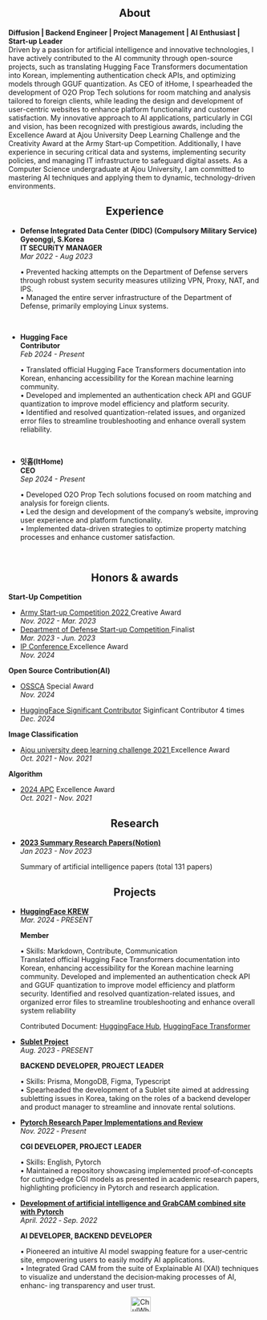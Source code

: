 <h2 align="center">About</h2>

**Diffusion | Backend Engineer | Project Management | AI Enthusiast | Start-up Leader** <br>
Driven by a passion for artificial intelligence and innovative technologies, I have actively contributed to the AI community through open-source projects, such as translating Hugging Face Transformers documentation into Korean, implementing authentication check APIs, and optimizing models through GGUF quantization. As CEO of itHome, I spearheaded the development of O2O Prop Tech solutions for room matching and analysis tailored to foreign clients, while leading the design and development of user-centric websites to enhance platform functionality and customer satisfaction. My innovative approach to AI applications, particularly in CGI and vision, has been recognized with prestigious awards, including the Excellence Award at Ajou University Deep Learning Challenge and the Creativity Award at the Army Start-up Competition. Additionally, I have experience in securing critical data and systems, implementing security policies, and managing IT infrastructure to safeguard digital assets. As a Computer Science undergraduate at Ajou University, I am committed to mastering AI techniques and applying them to dynamic, technology-driven environments.


<h2 align="center">Experience</h2>
<ul>
  <li><b>Defense Integrated Data Center (DIDC) (Compulsory Military Service) Gyeonggi, S.Korea</b></li>
  <b>IT SECURiTY MANAGER </b><br>
  <em>Mar 2022 - Aug 2023</em>
  <p>• Prevented hacking attempts on the Department of Defense servers through robust system security measures utilizing VPN, Proxy, NAT, and IPS. <br>
    • Managed the entire server infrastructure of the Department of Defense, primarily employing Linux systems.

  </p>
</ul> <br>
<ul>
  <li><b>Hugging Face</b></li>
  <b>Contributor</b><br>
  <em>Feb 2024 - Present</em>
  <p>
    • Translated official Hugging Face Transformers documentation into Korean, enhancing accessibility for the Korean machine learning community.<br>
    • Developed and implemented an authentication check API and GGUF quantization to improve model efficiency and platform security.<br>
    • Identified and resolved quantization-related issues, and organized error files to streamline troubleshooting and enhance overall system reliability.
  </p>
</ul>
<br>

<ul>
  <li><b>잇홈(ItHome)</b></li>
  <b>CEO</b><br>
  <em>Sep 2024 - Present</em>
  <p>
    • Developed O2O Prop Tech solutions focused on room matching and analysis for foreign clients.<br>
    • Led the design and development of the company’s website, improving user experience and platform functionality.<br>
    • Implemented data-driven strategies to optimize property matching processes and enhance customer satisfaction.
  </p>
</ul>
<br>
<h2 align="center">Honors & awards</h2>
<strong align="center">Start-Up Competition</strong><br>
<ul>
<li><a href="https://www.youtube.com/watch?v=6UKhfe7kEWY"> Army Start-up Competition 2022 </a> Creative Award </li> <em>Nov. 2022 - Mar. 2023</em>

<li> <a href="https://www.youtube.com/watch?v=6UKhfe7kEWY/"> Department of Defense Start-up Competition </a> Finalist </li> <em>Mar. 2023 - Jun. 2023</em>
<li> <a href="https://github.com/Sublet-K"> IP Conference </a> Excellence Award </li> <em> Nov. 2024</em> 
</ul>


<strong align="center">Open Source Contribution(AI)</strong><br>
<ul><li><a href="https://github.com/huggingface/transformers">OSSCA</a> Special Award</li> <em>Nov. 2024</em>
</ul>
<ul><li><a href="https://huggingface.co/spaces/Wauplin/huggingface_hub/discussions/8">HuggingFace Significant Contributor</a> Siginficant Contributor 4 times</li> <em>Dec. 2024</em>
</ul>
<strong align="center">Image Classification</strong><br>
<ul><li><a href="https://github.com/cjfghk5697/AjouDeeplearning_Compete">Ajou university deep learning challenge 2021 </a> Excellence Award</li> <em>Oct. 2021 - Nov. 2021 </em>
</ul>

<strong align="center">Algorithm</strong><br>
<ul><li> <a href="https://www.acmicpc.net/category/1037">2024 APC</a> Excellence Award</li> <em>Oct. 2021 - Nov. 2021 </em>
</ul>

<h2 align="center">Research</h2>
<ul>
  <li><b><a href="https://rose-palm-6f0.notion.site/2023-Research-Papers-7f6f591305a0415cbc4a07736a1dea66?pvs=4">2023 Summary Research Papers(Notion)</li></a></b></li>  <em> Jan 2023 - Nov 2023</em>
  <p>Summary of artificial intelligence papers (total 131 papers)</p>
</ul>
<h2 align="center">Projects</h2>
<ul>
    <li><b><a href="https://github.com/Sublet-K/Sublet">HuggingFace KREW</li></a></b></li>
  </li></a></b></li> <em>Mar. 2024 ‑ PRESENT</em>
  <p><b>Member</b></p>
<p>• Skills: Markdown, Contribute, Communication <br>
Translated official Hugging Face Transformers documentation into Korean, enhancing accessibility for the Korean machine learning community. Developed and implemented an authentication check API and GGUF quantization to improve model efficiency and platform security. Identified and resolved quantization-related issues, and organized error files to streamline troubleshooting and enhance overall system reliability

Contributed Document:
[HuggingFace Hub](https://github.com/cjfghk5697/huggingface_hub), [HuggingFace Transformer](https://github.com/cjfghk5697/transformers)</p>

  <li><b><a href="https://github.com/Sublet-K/Sublet">Sublet Project</li></a></b></li>
  </li></a></b></li> <em>Aug. 2023 ‑ PRESENT</em>
  <p><b>BACKEND DEVELOPER, PROJECT LEADER</b></p>
<p>• Skills: Prisma, MongoDB, Figma, Typescript <br>
• Spearheaded the development of a Sublet site aimed at addressing subletting issues in Korea, taking on the roles of a backend developer and
product manager to streamline and innovate rental solutions.</p>

  <li><b><a href="https://github.com/cjfghk5697/Pytorch-Research-Paper-Implementations">Pytorch Research Paper Implementations and Review
</li></a></b></li> <em>Nov. 2022 ‑ Present</em>
<p><b>CGI DEVELOPER, PROJECT LEADER</b></p>
  <p>• Skills: English, Pytorch<br>
• Maintained a repository showcasing implemented proof‑of‑concepts for cutting‑edge CGI models as presented in academic research papers,
highlighting proficiency in Pytorch and research application.
 </p>
  
  <li><b><a href="https://github.com/cjfghk5697/classification_site">Development of artificial intelligence and GrabCAM combined site with Pytorch
</li></a></b></li>  <em>  April. 2022 ‑ Sep. 2022</em>
  <p>  <b>AI DEVELOPER, BACKEND DEVELOPER</b></p>
  <p>• Pioneered an intuitive AI model swapping feature for a user‑centric site, empowering users to easily modify AI applications.<br>
• Integrated Grad CAM from the suite of Explainable AI (XAI) techniques to visualize and understand the decision‑making processes of AI, enhanc‑
ing transparency and user trust.</p>


<p align="center">
<a href="https://www.linkedin.com/in/chulhwa-han-441370249" rel="nofollow"><img align="center" src="https://raw.githubusercontent.com/rahuldkjain/github-profile-readme-generator/master/src/images/icons/Social/linked-in-alt.svg" alt="ChulWha Han" height="30" width="40" style="max-width: 100%;">
</a>
</p>
